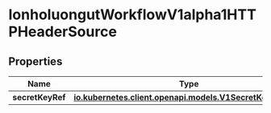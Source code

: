 

# IonholuongutWorkflowV1alpha1HTTPHeaderSource


## Properties

Name | Type | Description | Notes
------------ | ------------- | ------------- | -------------
**secretKeyRef** | [**io.kubernetes.client.openapi.models.V1SecretKeySelector**](io.kubernetes.client.openapi.models.V1SecretKeySelector.md) |  |  [optional]



